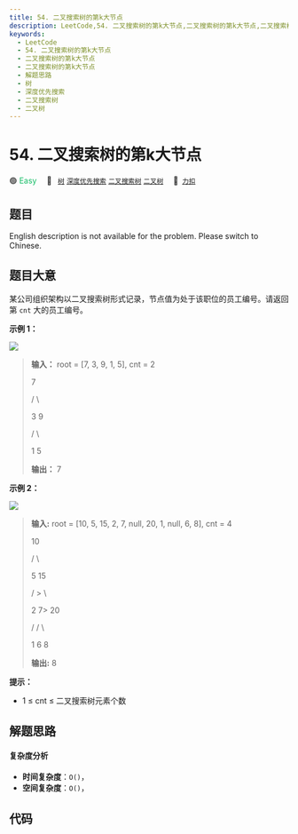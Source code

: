 ```yaml
---
title: 54. 二叉搜索树的第k大节点
description: LeetCode,54. 二叉搜索树的第k大节点,二叉搜索树的第k大节点,二叉搜索树的第k大节点,解题思路,树,深度优先搜索,二叉搜索树,二叉树
keywords:
  - LeetCode
  - 54. 二叉搜索树的第k大节点
  - 二叉搜索树的第k大节点
  - 二叉搜索树的第k大节点
  - 解题思路
  - 树
  - 深度优先搜索
  - 二叉搜索树
  - 二叉树
---
```


# 54. 二叉搜索树的第k大节点

🟢 <font color=#15bd66>Easy</font>&emsp; 🔖&ensp; [`树`](/tag/tree.md) [`深度优先搜索`](/tag/depth-first-search.md) [`二叉搜索树`](/tag/binary-search-tree.md) [`二叉树`](/tag/binary-tree.md)&emsp; 🔗&ensp;[`力扣`](https://leetcode.cn/problems/er-cha-sou-suo-shu-de-di-kda-jie-dian-lcof)

## 题目

English description is not available for the problem. Please switch to
Chinese.


## 题目大意

某公司组织架构以二叉搜索树形式记录，节点值为处于该职位的员工编号。请返回第 `cnt` 大的员工编号。



**示例 1：**

![](https://pic.leetcode.cn/1695101634-kzHKZW-image.png)

> 
> 
> 
> 
> 
> **输入：** root = [7, 3, 9, 1, 5], cnt = 2
> 
> > 
>    7
> 
> > 
>   / \
> 
> > 
>  3   9
> 
> > 
> / \
> 
>    1   5
> 
> **输出：** 7
> 
> 

**示例 2：**

![](https://pic.leetcode.cn/1695101636-ESZtLa-image.png)

> 
> 
> 
> 
> 
> **输入:** root = [10, 5, 15, 2, 7, null, 20, 1, null, 6, 8], cnt = 4
> 
> > 
>    10
> 
> > 
>   / \
> 
> > 
>  5   15
> 
> > 
> / \> 
> \
> 
>    2   7> 
> 20
> 
>   /   / \ 
> 
>  1   6   8
> 
> **输出:** 8



**提示：**

  * 1 ≤ cnt ≤ 二叉搜索树元素个数




## 解题思路

#### 复杂度分析

- **时间复杂度**：`O()`，
- **空间复杂度**：`O()`，

## 代码

```javascript

```